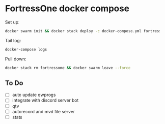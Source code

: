 # FortressOne docker compose

Set up:

```sh
docker swarm init && docker stack deploy -c docker-compose.yml fortressone
```


Tail log:

```sh
docker-compose logs
```


Pull down:

```sh
docker stack rm fortressone && docker swarm leave --force
```

## To Do

- [ ] auto update qwprogs
- [ ] integrate with discord server bot
- [ ] qtv
- [ ] autorecord and mvd file server
- [ ] stats
